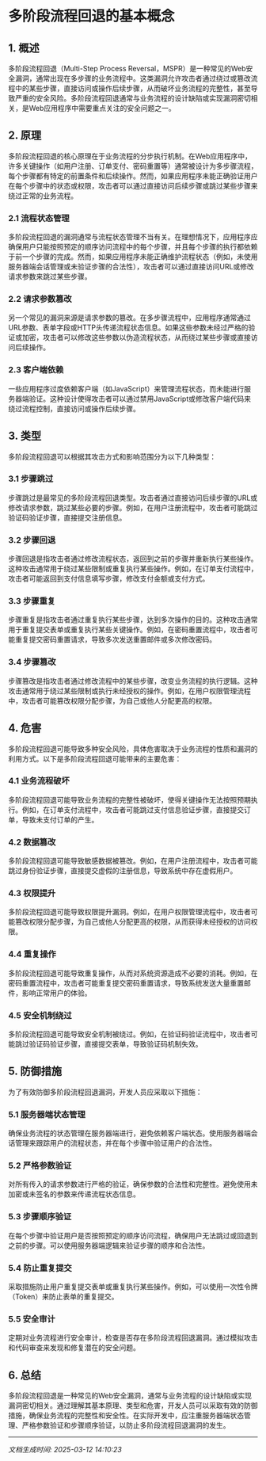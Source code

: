 # 多阶段流程回退的基本概念

## 1. 概述

多阶段流程回退（Multi-Step Process Reversal，MSPR）是一种常见的Web安全漏洞，通常出现在多步骤的业务流程中。这类漏洞允许攻击者通过绕过或篡改流程中的某些步骤，直接访问或操作后续步骤，从而破坏业务流程的完整性，甚至导致严重的安全风险。多阶段流程回退通常与业务流程的设计缺陷或实现漏洞密切相关，是Web应用程序中需要重点关注的安全问题之一。

## 2. 原理

多阶段流程回退的核心原理在于业务流程的分步执行机制。在Web应用程序中，许多关键操作（如用户注册、订单支付、密码重置等）通常被设计为多步骤流程，每个步骤都有特定的前置条件和后续操作。然而，如果应用程序未能正确验证用户在每个步骤中的状态或权限，攻击者可以通过直接访问后续步骤或跳过某些步骤来绕过正常的业务流程。

### 2.1 流程状态管理

多阶段流程回退的漏洞通常与流程状态管理不当有关。在理想情况下，应用程序应确保用户只能按照预定的顺序访问流程中的每个步骤，并且每个步骤的执行都依赖于前一个步骤的完成。然而，如果应用程序未能正确维护流程状态（例如，未使用服务器端会话管理或未验证步骤的合法性），攻击者可以通过直接访问URL或修改请求参数来跳过某些步骤。

### 2.2 请求参数篡改

另一个常见的漏洞来源是请求参数的篡改。在多步骤流程中，应用程序通常通过URL参数、表单字段或HTTP头传递流程状态信息。如果这些参数未经过严格的验证或加密，攻击者可以修改这些参数以伪造流程状态，从而绕过某些步骤或直接访问后续操作。

### 2.3 客户端依赖

一些应用程序过度依赖客户端（如JavaScript）来管理流程状态，而未能进行服务器端验证。这种设计使得攻击者可以通过禁用JavaScript或修改客户端代码来绕过流程控制，直接访问或操作后续步骤。

## 3. 类型

多阶段流程回退可以根据其攻击方式和影响范围分为以下几种类型：

### 3.1 步骤跳过

步骤跳过是最常见的多阶段流程回退类型。攻击者通过直接访问后续步骤的URL或修改请求参数，跳过某些必要的步骤。例如，在用户注册流程中，攻击者可能跳过验证码验证步骤，直接提交注册信息。

### 3.2 步骤回退

步骤回退是指攻击者通过修改流程状态，返回到之前的步骤并重新执行某些操作。这种攻击通常用于绕过某些限制或重复执行某些操作。例如，在订单支付流程中，攻击者可能返回到支付信息填写步骤，修改支付金额或支付方式。

### 3.3 步骤重复

步骤重复是指攻击者通过重复执行某些步骤，达到多次操作的目的。这种攻击通常用于重复提交表单或重复执行某些关键操作。例如，在密码重置流程中，攻击者可能重复提交密码重置请求，导致多次发送重置邮件或多次修改密码。

### 3.4 步骤篡改

步骤篡改是指攻击者通过修改流程中的某些步骤，改变业务流程的执行逻辑。这种攻击通常用于绕过某些限制或执行未经授权的操作。例如，在用户权限管理流程中，攻击者可能篡改权限分配步骤，为自己或他人分配更高的权限。

## 4. 危害

多阶段流程回退可能导致多种安全风险，具体危害取决于业务流程的性质和漏洞的利用方式。以下是多阶段流程回退可能带来的主要危害：

### 4.1 业务流程破坏

多阶段流程回退可能导致业务流程的完整性被破坏，使得关键操作无法按照预期执行。例如，在订单支付流程中，攻击者可能跳过支付信息验证步骤，直接提交订单，导致未支付订单的产生。

### 4.2 数据篡改

多阶段流程回退可能导致敏感数据被篡改。例如，在用户注册流程中，攻击者可能跳过身份验证步骤，直接提交虚假的注册信息，导致系统中存在虚假用户。

### 4.3 权限提升

多阶段流程回退可能导致权限提升漏洞。例如，在用户权限管理流程中，攻击者可能篡改权限分配步骤，为自己或他人分配更高的权限，从而获得未经授权的访问权限。

### 4.4 重复操作

多阶段流程回退可能导致重复操作，从而对系统资源造成不必要的消耗。例如，在密码重置流程中，攻击者可能重复提交密码重置请求，导致系统发送大量重置邮件，影响正常用户的体验。

### 4.5 安全机制绕过

多阶段流程回退可能导致安全机制被绕过。例如，在验证码验证流程中，攻击者可能跳过验证码验证步骤，直接提交表单，导致验证码机制失效。

## 5. 防御措施

为了有效防御多阶段流程回退漏洞，开发人员应采取以下措施：

### 5.1 服务器端状态管理

确保业务流程的状态管理在服务器端进行，避免依赖客户端状态。使用服务器端会话管理来跟踪用户的流程状态，并在每个步骤中验证用户的合法性。

### 5.2 严格参数验证

对所有传入的请求参数进行严格的验证，确保参数的合法性和完整性。避免使用未加密或未签名的参数来传递流程状态信息。

### 5.3 步骤顺序验证

在每个步骤中验证用户是否按照预定的顺序访问流程，确保用户无法跳过或回退到之前的步骤。可以使用服务器端逻辑来验证步骤的顺序和合法性。

### 5.4 防止重复提交

采取措施防止用户重复提交表单或重复执行某些操作。例如，可以使用一次性令牌（Token）来防止表单的重复提交。

### 5.5 安全审计

定期对业务流程进行安全审计，检查是否存在多阶段流程回退漏洞。通过模拟攻击和代码审查来发现和修复潜在的安全问题。

## 6. 总结

多阶段流程回退是一种常见的Web安全漏洞，通常与业务流程的设计缺陷或实现漏洞密切相关。通过理解其基本原理、类型和危害，开发人员可以采取有效的防御措施，确保业务流程的完整性和安全性。在实际开发中，应注重服务器端状态管理、严格参数验证和步骤顺序验证，以防止多阶段流程回退漏洞的发生。

---

*文档生成时间: 2025-03-12 14:10:23*
